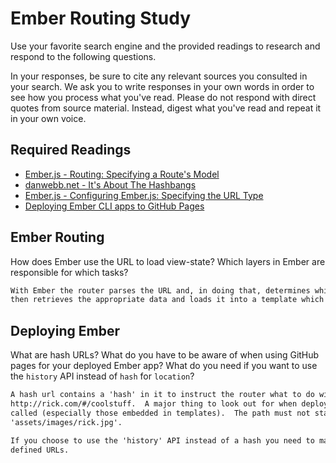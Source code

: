 # Ember Routing Study

Use your favorite search engine and the provided readings to research and
respond to the following questions.

In your responses, be sure to cite any relevant sources you consulted in your
search. We ask you to write responses in your own words in order to see how you
process what you've read. Please do not respond with direct quotes from source
material. Instead, digest what you've read and repeat it in your own voice.

## Required Readings

-   [Ember.js - Routing: Specifying a Route's Model](https://guides.emberjs.com/v2.5.0/routing/specifying-a-routes-model/)
-   [danwebb.net - It's About The Hashbangs](http://danwebb.net/2011/5/28/it-is-about-the-hashbangs)
-   [Ember.js - Configuring Ember.js: Specifying the URL Type](https://guides.emberjs.com/v2.5.0/configuring-ember/specifying-url-type/)
-   [Deploying Ember CLI apps to GitHub Pages](http://osxi.github.io/ember/github/git/2015/09/22/ember-cli-apps-on-github-pages.html)

## Ember Routing

How does Ember use the URL to load view-state? Which layers in Ember are
responsible for which tasks?

```md
With Ember the router parses the URL and, in doing that, determines which model to pass it to.  The model
then retrieves the appropriate data and loads it into a template which is presented to the User.
```

## Deploying Ember

What are hash URLs? What do you have to be aware of when using GitHub pages for
your deployed Ember app? What do you need if you want to use the `history` API
instead of `hash` for `location`?

```md
A hash url contains a 'hash' in it to instruct the router what to do with it.  And example of this would be
http://rick.com/#/coolstuff.  A major thing to look out for when deploying to GH pages is how images are
called (especially those embedded in templates).  The path must not start with '/' but instead look something like
'assets/images/rick.jpg'.

If you choose to use the 'history' API instead of a hash you need to make sure that your server is set to handle all
defined URLs.
```
